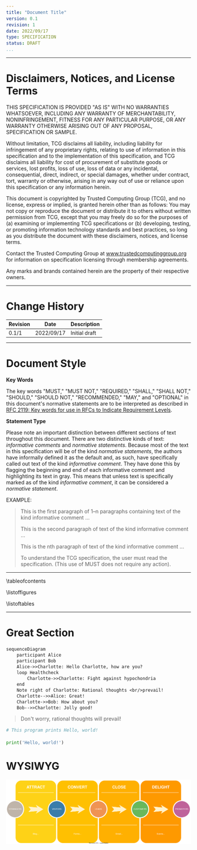 ```yaml
---
title: "Document Title"
version: 0.1
revision: 1
date: 2022/09/17
type: SPECIFICATION
status: DRAFT
...
```


---

# Disclaimers, Notices, and License Terms

THIS SPECIFICATION IS PROVIDED "AS IS" WITH NO WARRANTIES WHATSOEVER, INCLUDING
ANY WARRANTY OF MERCHANTABILITY, NONINFRINGEMENT, FITNESS FOR ANY PARTICULAR
PURPOSE, OR ANY WARRANTY OTHERWISE ARISING OUT OF ANY PROPOSAL, SPECIFICATION OR
SAMPLE.

Without limitation, TCG disclaims all liability, including liability for
infringement of any proprietary rights, relating to use of information in this
specification and to the implementation of this specification, and TCG disclaims
all liability for cost of procurement of substitute goods or services, lost
profits, loss of use, loss of data or any incidental, consequential, direct,
indirect, or special damages, whether under contract, tort, warranty or
otherwise, arising in any way out of use or reliance upon this specification or
any information herein.

This document is copyrighted by Trusted Computing Group (TCG), and no license,
express or implied, is granted herein other than as follows: You may not copy or
reproduce the document or distribute it to others without written permission
from TCG, except that you may freely do so for the purposes of (a) examining or
implementing TCG specifications or (b) developing, testing, or promoting
information technology standards and best practices, so long as you distribute
the document with these disclaimers, notices, and license terms.

Contact the Trusted Computing Group at www.trustedcomputinggroup.org for
information on specification licensing through membership agreements.

Any marks and brands contained herein are the property of their respective
owners.

---

# Change History

| **Revision** | **Date**   | **Description** |
| ------------ | ---------- | --------------- |
| 0.1/1        | 2022/09/17 | Initial draft   |

---

# Document Style

**Key Words**

The key words "MUST," "MUST NOT," "REQUIRED," "SHALL," "SHALL NOT," "SHOULD,"
"SHOULD NOT," "RECOMMENDED," "MAY," and "OPTIONAL" in this document's normative
statements are to be interpreted as described in
[RFC 2119: Key words for use in RFCs to Indicate Requirement Levels](https://www.ietf.org/rfc/rfc2119.txt).

**Statement Type**

Please note an important distinction between different sections of text
throughout this document. There are two distinctive kinds of text: _informative
comments_ and _normative statements_. Because most of the text in this
specification will be of the kind _normative statements_, the authors have
informally defined it as the default and, as such, have specifically called out
text of the kind _informative comment_. They have done this by flagging the
beginning and end of each informative comment and highlighting its text in gray.
This means that unless text is specifically marked as of the kind _informative
comment_, it can be considered a _normative statement_.

EXAMPLE:

> This is the first paragraph of 1–n paragraphs containing text of the kind
> informative comment ...
>
> This is the second paragraph of text of the kind informative comment ...
>
> This is the nth paragraph of text of the kind informative comment ...
>
> To understand the TCG specification, the user must read the specification.
> (This use of MUST does not require any action).

---

\tableofcontents

\listoffigures

\listoftables

---

# Great Section

```mermaid {caption="Hypochondriac's Conversation"}
sequenceDiagram
    participant Alice
    participant Bob
    Alice->>Charlotte: Hello Charlotte, how are you?
    loop Healthcheck
        Charlotte->>Charlotte: Fight against hypochondria
    end
    Note right of Charlotte: Rational thoughts <br/>prevail!
    Charlotte-->>Alice: Great!
    Charlotte->>Bob: How about you?
    Bob-->>Charlotte: Jolly good!
```

> Don't worry, rational thoughts will prevail!

```python
# This program prints Hello, world!

print('Hello, world!')
```

WYSIWYG
=======

<!-- created with local install of https://app.diagrams.net/ -->
![image](diagram.svg)
